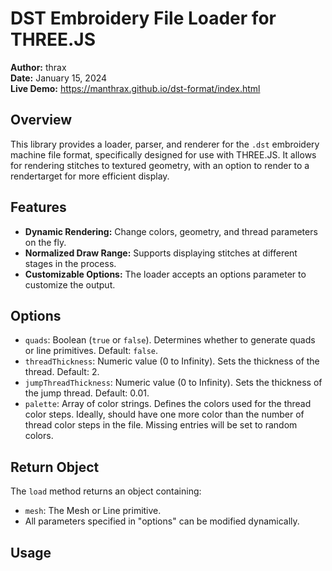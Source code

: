 # DST Embroidery File Loader for THREE.JS

**Author:** thrax  
**Date:** January 15, 2024  
**Live Demo:** https://manthrax.github.io/dst-format/index.html
## Overview

This library provides a loader, parser, and renderer for the `.dst` embroidery machine file format, specifically designed for use with THREE.JS. It allows for rendering stitches to textured geometry, with an option to render to a rendertarget for more efficient display.

## Features

- **Dynamic Rendering:** Change colors, geometry, and thread parameters on the fly.
- **Normalized Draw Range:** Supports displaying stitches at different stages in the process.
- **Customizable Options:** The loader accepts an options parameter to customize the output.

## Options

- `quads`: Boolean (`true` or `false`). Determines whether to generate quads or line primitives. Default: `false`.
- `threadThickness`: Numeric value (0 to Infinity). Sets the thickness of the thread. Default: 2.
- `jumpThreadThickness`: Numeric value (0 to Infinity). Sets the thickness of the jump thread. Default: 0.01.
- `palette`: Array of color strings. Defines the colors used for the thread color steps. Ideally, should have one more color than the number of thread color steps in the file. Missing entries will be set to random colors.

## Return Object

The `load` method returns an object containing:

- `mesh`: The Mesh or Line primitive.
- All parameters specified in "options" can be modified dynamically.

## Usage
